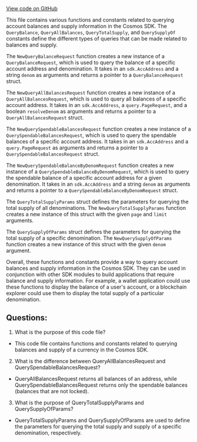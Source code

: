 [View code on GitHub](https://github.com/cosmos/cosmos-sdk.git/x/bank/types/querier.go)

This file contains various functions and constants related to querying account balances and supply information in the Cosmos SDK. The `QueryBalance`, `QueryAllBalances`, `QueryTotalSupply`, and `QuerySupplyOf` constants define the different types of queries that can be made related to balances and supply.

The `NewQueryBalanceRequest` function creates a new instance of a `QueryBalanceRequest`, which is used to query the balance of a specific account address and denomination. It takes in an `sdk.AccAddress` and a string `denom` as arguments and returns a pointer to a `QueryBalanceRequest` struct.

The `NewQueryAllBalancesRequest` function creates a new instance of a `QueryAllBalancesRequest`, which is used to query all balances of a specific account address. It takes in an `sdk.AccAddress`, a `query.PageRequest`, and a boolean `resolveDenom` as arguments and returns a pointer to a `QueryAllBalancesRequest` struct.

The `NewQuerySpendableBalancesRequest` function creates a new instance of a `QuerySpendableBalancesRequest`, which is used to query the spendable balances of a specific account address. It takes in an `sdk.AccAddress` and a `query.PageRequest` as arguments and returns a pointer to a `QuerySpendableBalancesRequest` struct.

The `NewQuerySpendableBalanceByDenomRequest` function creates a new instance of a `QuerySpendableBalanceByDenomRequest`, which is used to query the spendable balance of a specific account address for a given denomination. It takes in an `sdk.AccAddress` and a string `denom` as arguments and returns a pointer to a `QuerySpendableBalanceByDenomRequest` struct.

The `QueryTotalSupplyParams` struct defines the parameters for querying the total supply of all denominations. The `NewQueryTotalSupplyParams` function creates a new instance of this struct with the given `page` and `limit` arguments.

The `QuerySupplyOfParams` struct defines the parameters for querying the total supply of a specific denomination. The `NewQuerySupplyOfParams` function creates a new instance of this struct with the given `denom` argument.

Overall, these functions and constants provide a way to query account balances and supply information in the Cosmos SDK. They can be used in conjunction with other SDK modules to build applications that require balance and supply information. For example, a wallet application could use these functions to display the balance of a user's account, or a blockchain explorer could use them to display the total supply of a particular denomination.
## Questions: 
 1. What is the purpose of this code file?
- This code file contains functions and constants related to querying balances and supply of a currency in the Cosmos SDK.

2. What is the difference between QueryAllBalancesRequest and QuerySpendableBalancesRequest?
- QueryAllBalancesRequest returns all balances of an address, while QuerySpendableBalancesRequest returns only the spendable balances (balances that are not locked).

3. What is the purpose of QueryTotalSupplyParams and QuerySupplyOfParams?
- QueryTotalSupplyParams and QuerySupplyOfParams are used to define the parameters for querying the total supply and supply of a specific denomination, respectively.
